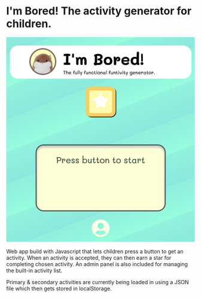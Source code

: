 # I'm Bored! The activity generator for children.
![Screenshot](https://github.com/jgraykeyin/activitygenerator/blob/main/images/app_screenshot.png)

Web app build with Javascript that lets children press a button to get an activity. When an activity
is accepted, they can then earn a star for completing chosen activity. An admin panel is also included for
managing the built-in activity list. 

Primary & secondary activities are currently being loaded in using a JSON file which then gets stored in localStorage.
